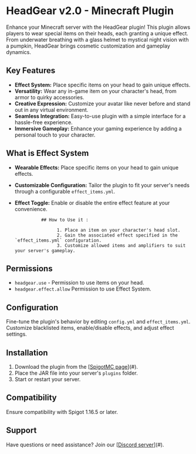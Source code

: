 # HeadGear v2.0 - Minecraft Plugin

Enhance your Minecraft server with the HeadGear plugin! This plugin allows players to wear special items on their heads, each granting a unique effect. From underwater breathing with a glass helmet to mystical night vision with a pumpkin, HeadGear brings cosmetic customization and gameplay dynamics.

## Key Features

- **Effect System:** Place specific items on your head to gain unique effects.
- **Versatility:** Wear any in-game item on your character's head, from armor to quirky accessories.
- **Creative Expression:** Customize your avatar like never before and stand out in any virtual environment.
- **Seamless Integration:** Easy-to-use plugin with a simple interface for a hassle-free experience.
- **Immersive Gameplay:** Enhance your gaming experience by adding a personal touch to your character.

## What is Effect System

- **Wearable Effects:** Place specific items on your head to gain unique effects.
- **Customizable Configuration:** Tailor the plugin to fit your server's needs through a configurable `effect_items.yml`.
- **Effect Toggle:** Enable or disable the entire effect feature at your convenience.

                ## How to Use it :

                      1. Place an item on your character's head slot.
                      2. Gain the associated effect specified in the `effect_items.yml` configuration.
                      3. Customize allowed items and amplifiers to suit your server's gameplay.

## Permissions

- `headgear.use` - Permission to use items on your head.
- `headgear.effect.allow` Permission to use Effect System.
## Configuration

Fine-tune the plugin's behavior by editing `config.yml` and `effect_items.yml`. Customize blacklisted items, enable/disable effects, and adjust effect settings.

## Installation

1. Download the plugin from the [[SpigotMC page](https://www.spigotmc.org/resources/headgear.114060/)](#).
2. Place the JAR file into your server's `plugins` folder.
3. Start or restart your server.

## Compatibility

Ensure compatibility with Spigot 1.16.5 or later.

## Support

Have questions or need assistance? Join our [[Discord server](https://discord.gg/QmFNzyqBxN)](#).



